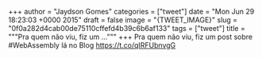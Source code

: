
+++
author = "Jaydson Gomes"
categories = ["tweet"]
date = "Mon Jun 29 18:23:03 +0000 2015"
draft = false
image = "{TWEET_IMAGE}"
slug = "0f0a282d4cab00de75110cffefd4b39c6b6af133"
tags = ["tweet"]
title = """Pra quem não viu, fiz um ..."""
+++
Pra quem não viu, fiz um post sobre #WebAssembly lá no Blog https://t.co/qIRFUbnvgG
